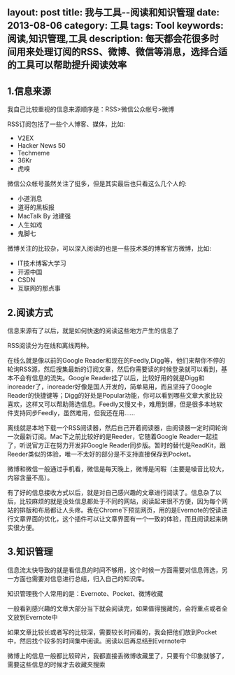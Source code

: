 layout: post
title: 我与工具--阅读和知识管理
date: 2013-08-06
category: 工具
tags: Tool
keywords: 阅读,知识管理,工具
description: 每天都会花很多时间用来处理订阅的RSS、微博、微信等消息，选择合适的工具可以帮助提升阅读效率
---

## 1.信息来源

我自己比较重视的信息来源顺序是：RSS>微信公众帐号>微博

RSS订阅包括了一些个人博客、媒体，比如:
<!-- more -->

- V2EX
- Hacker News 50
- Techmeme
- 36Kr
- 虎嗅

微信公众帐号虽然关注了挺多，但是其实最后也只看这么几个人的:

- 小道消息
- 道哥的黑板报
- MacTalk By 池建强
- 人生如戏
- 鬼脚七

微博关注的比较杂，可以深入阅读的也是一些技术类的博客官方微博，比如:

- IT技术博客大学习
- 开源中国
- CSDN
- 互联网的那点事

## 2.阅读方式

信息来源有了以后，就是如何快速的阅读这些地方产生的信息了

RSS阅读分为在线和离线两种。

在线么就是像以前的Google Reader和现在的Feedly,Digg等，他们来帮你不停的轮询RSS源，然后搜集最新的订阅文章，然后你需要读的时候登录就可以看到，基本不会有信息的流失。Google Reader挂了以后，比较好用的就是Digg和inoreader了，inoreader好像是国人开发的，简单易用，而且坚持了Google Reader的快捷键等；Digg的好处是Popular功能，你可以看到哪些文章大家比较喜欢，这样又可以帮助筛选信息。Feedly又慢又卡，难用到爆，但是很多本地软件支持同步Feedly，虽然难用，但我还在用……

离线就是本地下载一个RSS阅读器，然后自己开着阅读器，由阅读器一定时间轮询一次最新订阅。Mac下之前比较好的是Reeder，它随着Google Reader一起挂了，听说官方正在努力开发非Google Reader同步版。暂时的替代是ReadKit，跟Reeder类似的体验，唯一不太好的部分是不支持直接保存到Pocket。

微博和微信一般通过手机看，微信是每天晚上，微博是闲暇（主要是噪音比较大，内容含量不高）。

有了好的信息接收方式以后，就是对自己感兴趣的文章进行阅读了。信息杂了以后，比较麻烦的就是没处信息都处于不同的网站，阅读起来很不方便，因为每个网站的排版和布局都让人头疼。我在Chrome下预览网页，用的是Evernote的悦读进行文章界面的优化，这个插件可以让文章界面有一个一致的体验，而且阅读起来确实很方便。

## 3.知识管理

信息流太快导致的就是看信息的时间不够用，这个时候一方面需要对信息筛选，另一方面也需要对信息进行总结，归入自己的知识库。

知识管理我个人常用的是：Evernote、Pocket、微博收藏

一般看到感兴趣的文章大部分当下就会阅读完，如果值得搜藏的，会将重点或者全文放到Evernote中

如果文章比较长或者写的比较深，需要较长时间看的，我会把他们放到Pocket中，然后找个较多的时间集中阅读。阅读以后再总结到Evernote中

微博上的信息一般都比较碎片，我都直接丢微博收藏里了，只要有个印象就够了，需要这些信息的时候才去收藏夹搜索

